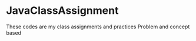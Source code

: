 # JavaClassAssignment

These codes are my class assignments and practices Problem and concept based
